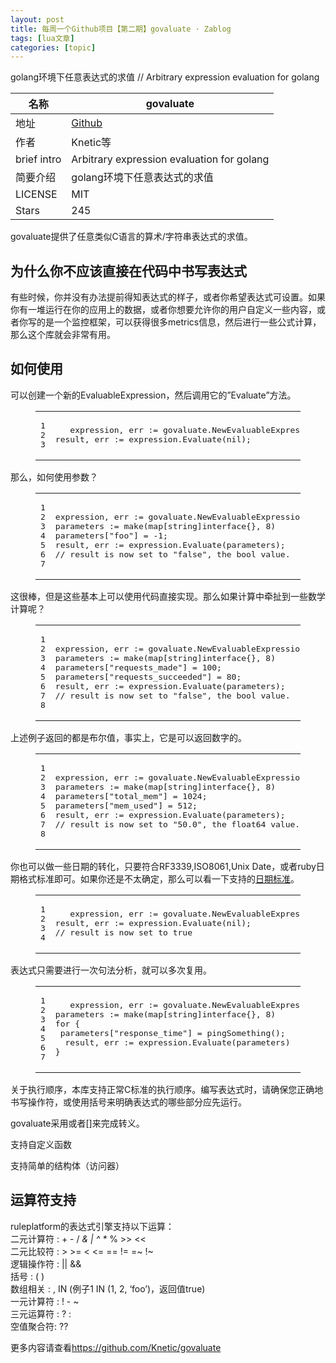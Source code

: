 ```yaml
---
layout: post
title: 每周一个Github项目【第二期】govaluate · Zablog 
tags: [lua文章]
categories: [topic]
---
```

<p>golang环境下任意表达式的求值 // Arbitrary expression evaluation for golang</p>

<table>
<thead>
<tr>
<th>名称</th>
<th>govaluate</th>
</tr>
</thead>
<tbody>
<tr>
<td>地址</td>
<td><a href="https://github.com/Knetic/govaluate" target="_blank" rel="noopener noreferrer">Github</a></td>
</tr>
<tr>
<td>作者</td>
<td>Knetic等</td>
</tr>
<tr>
<td>brief intro</td>
<td>Arbitrary expression evaluation for golang</td>
</tr>
<tr>
<td>简要介绍</td>
<td>golang环境下任意表达式的求值</td>
</tr>
<tr>
<td>LICENSE</td>
<td>MIT</td>
</tr>
<tr>
<td>Stars</td>
<td>245</td>
</tr>
</tbody>
</table>
<p>govaluate提供了任意类似C语言的算术/字符串表达式的求值。</p>
<h2 id="为什么你不应该直接在代码中书写表达式"><a href="#为什么你不应该直接在代码中书写表达式" class="headerlink" title="为什么你不应该直接在代码中书写表达式"></a>为什么你不应该直接在代码中书写表达式</h2><p>有些时候，你并没有办法提前得知表达式的样子，或者你希望表达式可设置。如果你有一堆运行在你的应用上的数据，或者你想要允许你的用户自定义一些内容，或者你写的是一个监控框架，可以获得很多metrics信息，然后进行一些公式计算，那么这个库就会非常有用。</p>
<h2 id="如何使用"><a href="#如何使用" class="headerlink" title="如何使用"></a>如何使用</h2><p>可以创建一个新的EvaluableExpression，然后调用它的”Evaluate”方法。</p>
<figure class="highlight go"><table><tbody><tr><td class="gutter"><pre><div class="line">1</div><div class="line">2</div><div class="line">3</div></pre></td><td class="code"><pre><div class="line">   expression, err := govaluate.NewEvaluableExpression(<span class="string">&#34;10 &gt; 0&#34;</span>);</div><div class="line">result, err := expression.Evaluate(<span class="literal">nil</span>);</div><div class="line"></div></pre></td></tr></tbody></table></figure>
<p>那么，如何使用参数？</p>
<figure class="highlight go"><table><tbody><tr><td class="gutter"><pre><div class="line">1</div><div class="line">2</div><div class="line">3</div><div class="line">4</div><div class="line">5</div><div class="line">6</div><div class="line">7</div></pre></td><td class="code"><pre><div class="line">expression, err := govaluate.NewEvaluableExpression(<span class="string">&#34;foo &gt; 0&#34;</span>);</div><div class="line"></div><div class="line">parameters := <span class="built_in">make</span>(<span class="keyword">map</span>[<span class="keyword">string</span>]<span class="keyword">interface</span>{}, <span class="number">8</span>)</div><div class="line">parameters[<span class="string">&#34;foo&#34;</span>] = <span class="number">-1</span>;</div><div class="line"></div><div class="line">result, err := expression.Evaluate(parameters);</div><div class="line"><span class="comment">// result is now set to &#34;false&#34;, the bool value.</span></div></pre></td></tr></tbody></table></figure>
<p>这很棒，但是这些基本上可以使用代码直接实现。那么如果计算中牵扯到一些数学计算呢？</p>
<figure class="highlight plain"><table><tbody><tr><td class="gutter"><pre><div class="line">1</div><div class="line">2</div><div class="line">3</div><div class="line">4</div><div class="line">5</div><div class="line">6</div><div class="line">7</div><div class="line">8</div></pre></td><td class="code"><pre><div class="line">expression, err := govaluate.NewEvaluableExpression(&#34;(requests_made * requests_succeeded / 100) &gt;= 90&#34;);</div><div class="line"></div><div class="line">parameters := make(map[string]interface{}, 8)</div><div class="line">parameters[&#34;requests_made&#34;] = 100;</div><div class="line">parameters[&#34;requests_succeeded&#34;] = 80;</div><div class="line"></div><div class="line">result, err := expression.Evaluate(parameters);</div><div class="line">// result is now set to &#34;false&#34;, the bool value.</div></pre></td></tr></tbody></table></figure>
<p>上述例子返回的都是布尔值，事实上，它是可以返回数字的。</p>
<figure class="highlight golang"><table><tbody><tr><td class="gutter"><pre><div class="line">1</div><div class="line">2</div><div class="line">3</div><div class="line">4</div><div class="line">5</div><div class="line">6</div><div class="line">7</div><div class="line">8</div></pre></td><td class="code"><pre><div class="line">expression, err := govaluate.NewEvaluableExpression(<span class="string">&#34;(mem_used / total_mem) * 100&#34;</span>);</div><div class="line"></div><div class="line">parameters := <span class="built_in">make</span>(<span class="keyword">map</span>[<span class="keyword">string</span>]<span class="keyword">interface</span>{}, <span class="number">8</span>)</div><div class="line">parameters[<span class="string">&#34;total_mem&#34;</span>] = <span class="number">1024</span>;</div><div class="line">parameters[<span class="string">&#34;mem_used&#34;</span>] = <span class="number">512</span>;</div><div class="line"></div><div class="line">result, err := expression.Evaluate(parameters);</div><div class="line"><span class="comment">// result is now set to &#34;50.0&#34;, the float64 value.</span></div></pre></td></tr></tbody></table></figure>
<p>你也可以做一些日期的转化，只要符合RF3339,ISO8061,Unix Date，或者ruby日期格式标准即可。如果你还是不太确定，那么可以看一下支持的<a href="https://github.com/Knetic/govaluate/blob/0580e9b47a69125afa0e4ebd1cf93c49eb5a43ec/parsing.go#L258" target="_blank" rel="noopener noreferrer">日期标准</a>。</p>
<figure class="highlight go"><table><tbody><tr><td class="gutter"><pre><div class="line">1</div><div class="line">2</div><div class="line">3</div><div class="line">4</div></pre></td><td class="code"><pre><div class="line">   expression, err := govaluate.NewEvaluableExpression(<span class="string">&#34;&#39;2014-01-02&#39; &gt; &#39;2014-01-01 23:59:59&#39;&#34;</span>);</div><div class="line">result, err := expression.Evaluate(<span class="literal">nil</span>);</div><div class="line"></div><div class="line"><span class="comment">// result is now set to true</span></div></pre></td></tr></tbody></table></figure>
<p>表达式只需要进行一次句法分析，就可以多次复用。</p>
<figure class="highlight go"><table><tbody><tr><td class="gutter"><pre><div class="line">1</div><div class="line">2</div><div class="line">3</div><div class="line">4</div><div class="line">5</div><div class="line">6</div><div class="line">7</div></pre></td><td class="code"><pre><div class="line">   expression, err := govaluate.NewEvaluableExpression(<span class="string">&#34;response_time &lt;= 100&#34;</span>);</div><div class="line">parameters := <span class="built_in">make</span>(<span class="keyword">map</span>[<span class="keyword">string</span>]<span class="keyword">interface</span>{}, <span class="number">8</span>)</div><div class="line"></div><div class="line"><span class="keyword">for</span> {</div><div class="line">	parameters[<span class="string">&#34;response_time&#34;</span>] = pingSomething();</div><div class="line">	result, err := expression.Evaluate(parameters)</div><div class="line">}</div></pre></td></tr></tbody></table></figure>
<p>关于执行顺序，本库支持正常C标准的执行顺序。编写表达式时，请确保您正确地书写操作符，或使用括号来明确表达式的哪些部分应先运行。</p>
<p>govaluate采用或者[]来完成转义。</p>
<p>支持自定义函数</p>
<p>支持简单的结构体（访问器）</p>
<h2 id="运算符支持"><a href="#运算符支持" class="headerlink" title="运算符支持"></a>运算符支持</h2><p>ruleplatform的表达式引擎支持以下运算：<br/>二元计算符 : + - / <em> &amp; | ^ *</em> % &gt;&gt; &lt;&lt;<br/>二元比较符 : &gt; &gt;= &lt; &lt;= == != =~ !~<br/>逻辑操作符 : || &amp;&amp;<br/>括号 : ( )<br/>数组相关 : , IN (例子1 IN (1, 2, ‘foo’)，返回值true)<br/>一元计算符 : ! - ~<br/>三元运算符 : ? :<br/>空值聚合符: ??</p>
<p>更多内容请查看<a href="https://github.com/Knetic/govaluate" target="_blank" rel="noopener noreferrer">https://github.com/Knetic/govaluate</a></p>
